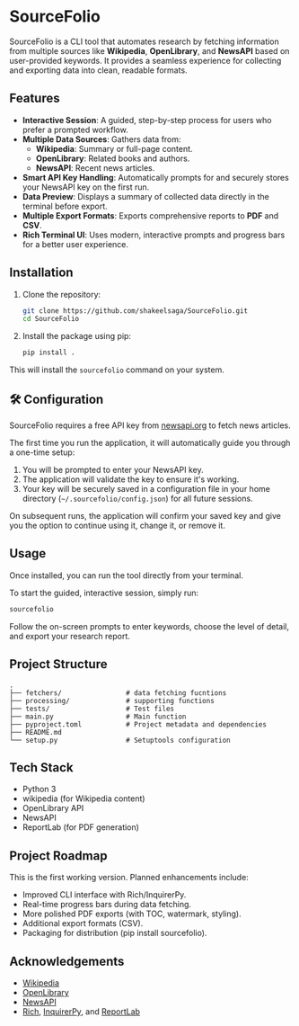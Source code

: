 # SourceFolio

SourceFolio is a CLI tool that automates research by fetching information from multiple sources like **Wikipedia**, **OpenLibrary**, and **NewsAPI** based on user-provided keywords. It provides a seamless experience for collecting and exporting data into clean, readable formats.

##  Features

- **Interactive Session**: A guided, step-by-step process for users who prefer a prompted workflow.
- **Multiple Data Sources**: Gathers data from:
  - **Wikipedia**: Summary or full-page content.
  - **OpenLibrary**: Related books and authors.
  - **NewsAPI**: Recent news articles.
- **Smart API Key Handling**: Automatically prompts for and securely stores your NewsAPI key on the first run.
- **Data Preview**: Displays a summary of collected data directly in the terminal before export.
- **Multiple Export Formats**: Exports comprehensive reports to **PDF** and **CSV**.
- **Rich Terminal UI**: Uses modern, interactive prompts and progress bars for a better user experience.

##  Installation

1.  Clone the repository:
    ```bash
    git clone https://github.com/shakeelsaga/SourceFolio.git
    cd SourceFolio
    ```
2.  Install the package using pip:
    ```bash
    pip install .
    ```

This will install the `sourcefolio` command on your system.

## 🛠️ Configuration

SourceFolio requires a free API key from [newsapi.org](https://newsapi.org) to fetch news articles.

The first time you run the application, it will automatically guide you through a one-time setup:

1.  You will be prompted to enter your NewsAPI key.
2.  The application will validate the key to ensure it's working.
3.  Your key will be securely saved in a configuration file in your home directory (`~/.sourcefolio/config.json`) for all future sessions.

On subsequent runs, the application will confirm your saved key and give you the option to continue using it, change it, or remove it.

##  Usage

Once installed, you can run the tool directly from your terminal.

To start the guided, interactive session, simply run:

```bash
sourcefolio
```

Follow the on-screen prompts to enter keywords, choose the level of detail, and export your research report.

##  Project Structure

```
.
├── fetchers/                # data fetching fucntions
├── processing/              # supporting functions
├── tests/                   # Test files
├── main.py                  # Main function
├── pyproject.toml           # Project metadata and dependencies
├── README.md
└── setup.py                 # Setuptools configuration
```

##  Tech Stack 
- Python 3 
- wikipedia (for Wikipedia content) 
- OpenLibrary API 
- NewsAPI 
- ReportLab (for PDF generation)

##  Project Roadmap

 This is the first working version. Planned enhancements include:
 - Improved CLI interface with Rich/InquirerPy. 
 - Real-time progress bars during data fetching. 
 - More polished PDF exports (with TOC, watermark, styling). 
 - Additional export formats (CSV). 
 - Packaging for distribution (pip install sourcefolio).


##  Acknowledgements

- [Wikipedia](https://www.wikipedia.org/)
- [OpenLibrary](https://openlibrary.org/)
- [NewsAPI](https://newsapi.org/)
- [Rich](https://github.com/Textualize/rich), [InquirerPy](https://github.com/kazhala/InquirerPy), and [ReportLab](https://www.reportlab.com/)